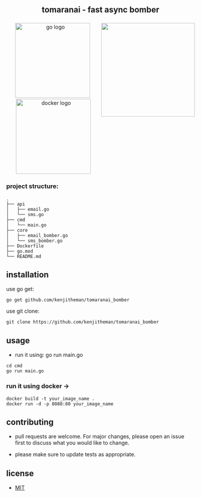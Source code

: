 <h2 align="center">tomaranai - fast async bomber</h2>

###

<img align="right" height="250" src="https://media.tenor.com/eRwdyxU7MEAAAAAC/shokugeki-no.gif"  />

###

<div align="center">
  <img src="https://cdn.jsdelivr.net/gh/devicons/devicon/icons/go/go-original.svg" height="200" alt="go logo"  />
  <img width="0" />
  <img src="https://cdn.jsdelivr.net/gh/devicons/devicon/icons/docker/docker-original.svg" height="200" alt="docker logo"  />
</div>

###

### project structure:
```
.
├── api
│   ├── email.go
│   └── sms.go
├── cmd
│   └── main.go
├── core
│   ├── email_bomber.go
│   └── sms_bomber.go
├── Dockerfile
├── go.mod
└── README.md
```

## installation

use go get:

```
go get github.com/kenjitheman/tomaranai_bomber
```

use git clone:

```
git clone https://github.com/kenjitheman/tomaranai_bomber
```

## usage

- run it using: go run main.go

```
cd cmd
go run main.go
```

### run it using docker ->

```
docker build -t your_image_name .
docker run -d -p 8080:80 your_image_name
```

## contributing

- pull requests are welcome. For major changes, please open an issue first
to discuss what you would like to change.

- please make sure to update tests as appropriate.

## license

- [MIT](https://choosealicense.com/licenses/mit/)

###
